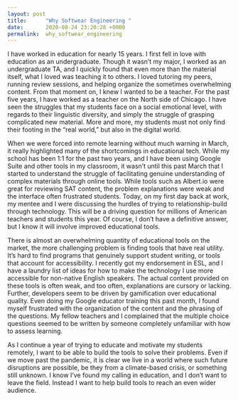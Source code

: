 ```yaml
---
layout: post
title:      "Why Softwear Engineering "
date:       2020-08-24 23:20:28 +0000
permalink:  why_softwear_engineering
---
```



I have worked in education for nearly 15 years. I first fell in love with education as an undergraduate.  Though it wasn’t my major, I worked as an undergraduate TA, and I quickly found that even more than the material itself, what I loved was teaching it to others. I loved tutoring my peers, running review sessions, and helping organize the sometimes overwhelming content. From that moment on, I knew I wanted to be a teacher. For the past five years, I have worked as a teacher on the North side of Chicago. I have seen the struggles that my students face on a social emotional level, with regards to their linguistic diversity, and simply the struggle of grasping complicated new material. More and more, my students must not only find their footing in the “real world,” but also in the digital world. 

When we were forced into remote learning without much warning in March, it really highlighted many of the shortcomings in educational tech. While my school has been 1:1 for the past two years, and I have been using Google Suite and other tools in my classroom, it wasn’t until this past March that I started to understand the struggle of facilitating genuine understanding of complex materials through online tools. While tools such as Albert.io were great for reviewing SAT content, the problem explanations were weak and the interface often frustrated students. Today, on my first day back at work, my mentee and I were discussing the hurdles of trying to relationship-build through technology. This will be a driving question for millions of American teachers and students this year. Of course, I don’t have a definitive answer, but I know it will involve improved educational tools. 

There is almost an overwhelming quantity of educational tools on the market, the more challenging problem is finding tools that have real utility. It’s hard to find programs that genuinely support student writing, or tools that account for accessibility. I recently got my endorsement in ESL, and I have a laundry list of ideas for how to make the technology I use more accessible for non-native English speakers. The actual content provided on these tools is often weak, and too often, explanations are cursory or lacking. Further, developers seem to be driven by gamification over educational quality. Even doing my Google educator training this past month, I found myself frustrated with the organization of the content and the phrasing of the questions. My fellow teachers and I complained that the multiple choice questions seemed to be written by someone completely unfamiliar with how to assess learning. 

As I continue a year of trying to educate and motivate my students remotely, I want to be able to build the tools to solve their problems. Even if we move past the pandemic, it is clear we live in a world where such future disruptions are possible, be they from a climate-based crisis, or something still unknown. I know I’ve found my calling in education, and I don’t want to leave the field. Instead I want to help build tools to reach an even wider audience. 

